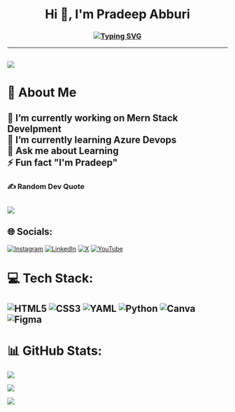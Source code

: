 <h1 align="center">Hi 👋, I'm Pradeep Abburi</h1>
<h3 align="center">
  <a href="https://git.io/typing-svg"><img src="https://readme-typing-svg.herokuapp.com?font=Fira+Code&pause=1000&color=F7F7F7&center=true&multiline=true&width=435&lines=An+Aspiring+wordpress+Developer;+%26+Content+Creator" alt="Typing SVG" /></a>
  </h3>

---
[![](https://visitcount.itsvg.in/api?id=PradeepAbburi&icon=0&color=12)](https://visitcount.itsvg.in)
---
# 💫 About Me
🔭 I’m currently working on Mern Stack Develpment<br>🌱 I’m currently learning Azure Devops<br>💬 Ask me about Learning<br>⚡ Fun fact "I'm Pradeep"
---
### ✍️ Random Dev Quote
![](https://quotes-github-readme.vercel.app/api?type=horizontal&theme=radical)
---
## 🌐 Socials:
[![Instagram](https://img.shields.io/badge/Instagram-%23E4405F.svg?logo=Instagram&logoColor=white)](https://instagram.com/_pradeep.92_) [![LinkedIn](https://img.shields.io/badge/LinkedIn-%230077B5.svg?logo=linkedin&logoColor=white)](https://linkedin.com/in/pradeepabburi) [![X](https://img.shields.io/badge/X-black.svg?logo=X&logoColor=white)](https://x.com/Anymo666) [![YouTube](https://img.shields.io/badge/YouTube-%23FF0000.svg?logo=YouTube&logoColor=white)](https://youtube.com/@PRADEEP-fd3ri) 

# 💻 Tech Stack:
![HTML5](https://img.shields.io/badge/html5-%23E34F26.svg?style=for-the-badge&logo=html5&logoColor=white) ![CSS3](https://img.shields.io/badge/css3-%231572B6.svg?style=for-the-badge&logo=css3&logoColor=white) ![YAML](https://img.shields.io/badge/yaml-%23ffffff.svg?style=for-the-badge&logo=yaml&logoColor=151515) ![Python](https://img.shields.io/badge/python-3670A0?style=for-the-badge&logo=python&logoColor=ffdd54) ![Canva](https://img.shields.io/badge/Canva-%2300C4CC.svg?style=for-the-badge&logo=Canva&logoColor=white) ![Figma](https://img.shields.io/badge/figma-%23F24E1E.svg?style=for-the-badge&logo=figma&logoColor=white)
---
# 📊 GitHub Stats:
![](https://github-readme-stats.vercel.app/api?username=PradeepAbburi&theme=dark&hide_border=false&include_all_commits=false&count_private=false)<br/>

![](https://github-readme-streak-stats.herokuapp.com/?user=PradeepAbburi&theme=dark&hide_border=false)<br/>

![](https://github-readme-stats.vercel.app/api/top-langs/?username=PradeepAbburi&theme=dark&hide_border=false&include_all_commits=false&count_private=false&layout=compact)






